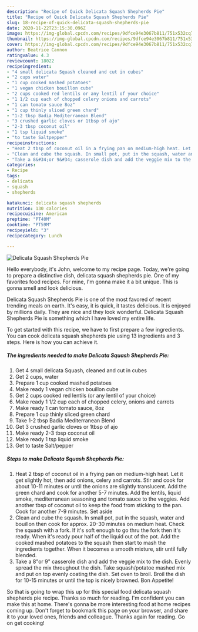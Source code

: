 ```yaml
---
description: "Recipe of Quick Delicata Squash Shepherds Pie"
title: "Recipe of Quick Delicata Squash Shepherds Pie"
slug: 18-recipe-of-quick-delicata-squash-shepherds-pie
date: 2020-11-22T23:15:30.096Z
image: https://img-global.cpcdn.com/recipes/9dfce94e3067b811/751x532cq70/delicata-squash-shepherds-pie-recipe-main-photo.jpg
thumbnail: https://img-global.cpcdn.com/recipes/9dfce94e3067b811/751x532cq70/delicata-squash-shepherds-pie-recipe-main-photo.jpg
cover: https://img-global.cpcdn.com/recipes/9dfce94e3067b811/751x532cq70/delicata-squash-shepherds-pie-recipe-main-photo.jpg
author: Beatrice Cannon
ratingvalue: 4.3
reviewcount: 18022
recipeingredient:
- "4 small delicata Squash cleaned and cut in cubes"
- "2 cups water"
- "1 cup cooked mashed potatoes"
- "1 vegan chicken bouillon cube"
- "2 cups cooked red lentils or any lentil of your choice"
- "1 1/2 cup each of chopped celery onions and carrots"
- "1 can tomato sauce 8oz"
- "1 cup thinly sliced green chard"
- "1-2 tbsp Badia Mediterranean Blend"
- "3 crushed garlic cloves or 1tbsp of ajo"
- "2-3 tbsp coconut oil"
- "1 tsp liquid smoke"
- "to taste Saltpepper"
recipeinstructions:
- "Heat 2 tbsp of coconut oil in a frying pan on medium-high heat. Let it get slightly hot, then add onions, celery and carrots. Stir and cook for about 10-11 minutes or until the onions are slightly translucent. Add the green chard and cook for another 5-7 minutes. Add the lentils, liquid smoke, mediterranean seasoning and tomato sauce to the veggies. Add another tbsp of coconut oil to keep the food from sticking to the pan. Cook for another 7-9 minutes. Set aside"
- "Clean and cube the squash. In small pot, put in the squash, water and bouillon then cook for approx. 20-30 minutes on medium heat. Check the squash with a fork. If it&#39;s soft enough to go thru the fork then it&#39;s ready. When it&#39;s ready pour half of the liquid out of the pot. Add the cooked mashed potatoes to the squash then start to mash the ingredients together. When it becomes a smooth mixture, stir until fully blended."
- "Take a 8&#34;or 9&#34; casserole dish and add the veggie mix to the dish. Evenly spread the mix throughout the dish. Take squash/potatoe mashed mix and put on top evenly coating the dish. Set oven to broil. Broil the dish for 10-15 minutes or until the top is nicely browned. Bon Appetite!"
categories:
- Recipe
tags:
- delicata
- squash
- shepherds

katakunci: delicata squash shepherds 
nutrition: 130 calories
recipecuisine: American
preptime: "PT40M"
cooktime: "PT59M"
recipeyield: "3"
recipecategory: Lunch

---
```



![Delicata Squash Shepherds Pie](https://img-global.cpcdn.com/recipes/9dfce94e3067b811/751x532cq70/delicata-squash-shepherds-pie-recipe-main-photo.jpg)

Hello everybody, it's John, welcome to my recipe page. Today, we're going to prepare a distinctive dish, delicata squash shepherds pie. One of my favorites food recipes. For mine, I'm gonna make it a bit unique. This is gonna smell and look delicious.



Delicata Squash Shepherds Pie is one of the most favored of recent trending meals on earth. It's easy, it is quick, it tastes delicious. It is enjoyed by millions daily. They are nice and they look wonderful. Delicata Squash Shepherds Pie is something which I have loved my entire life.


To get started with this recipe, we have to first prepare a few ingredients. You can cook delicata squash shepherds pie using 13 ingredients and 3 steps. Here is how you can achieve it.

<!--inarticleads1-->

##### The ingredients needed to make Delicata Squash Shepherds Pie:

1. Get 4 small delicata Squash, cleaned and cut in cubes
1. Get 2 cups, water
1. Prepare 1 cup cooked mashed potatoes
1. Make ready 1 vegan chicken bouillon cube
1. Get 2 cups cooked red lentils (or any lentil of your choice)
1. Make ready 1 1/2 cup each of chopped celery, onions and carrots
1. Make ready 1 can tomato sauce, 8oz
1. Prepare 1 cup thinly sliced green chard
1. Take 1-2 tbsp Badia Mediterranean Blend
1. Get 3 crushed garlic cloves or 1tbsp of ajo
1. Make ready 2-3 tbsp coconut oil
1. Make ready 1 tsp liquid smoke
1. Get to taste Salt/pepper




<!--inarticleads2-->

##### Steps to make Delicata Squash Shepherds Pie:

1. Heat 2 tbsp of coconut oil in a frying pan on medium-high heat. Let it get slightly hot, then add onions, celery and carrots. Stir and cook for about 10-11 minutes or until the onions are slightly translucent. Add the green chard and cook for another 5-7 minutes. Add the lentils, liquid smoke, mediterranean seasoning and tomato sauce to the veggies. Add another tbsp of coconut oil to keep the food from sticking to the pan. Cook for another 7-9 minutes. Set aside
1. Clean and cube the squash. In small pot, put in the squash, water and bouillon then cook for approx. 20-30 minutes on medium heat. Check the squash with a fork. If it&#39;s soft enough to go thru the fork then it&#39;s ready. When it&#39;s ready pour half of the liquid out of the pot. Add the cooked mashed potatoes to the squash then start to mash the ingredients together. When it becomes a smooth mixture, stir until fully blended.
1. Take a 8&#34;or 9&#34; casserole dish and add the veggie mix to the dish. Evenly spread the mix throughout the dish. Take squash/potatoe mashed mix and put on top evenly coating the dish. Set oven to broil. Broil the dish for 10-15 minutes or until the top is nicely browned. Bon Appetite!




So that is going to wrap this up for this special food delicata squash shepherds pie recipe. Thanks so much for reading. I'm confident you can make this at home. There's gonna be more interesting food at home recipes coming up. Don't forget to bookmark this page on your browser, and share it to your loved ones, friends and colleague. Thanks again for reading. Go on get cooking!
